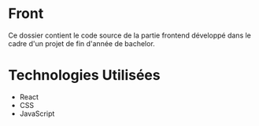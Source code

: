 # Front

Ce dossier contient le code source de la partie frontend développé dans le cadre d'un projet de fin d'année de bachelor.

# Technologies Utilisées
 - React
 - CSS
 - JavaScript

